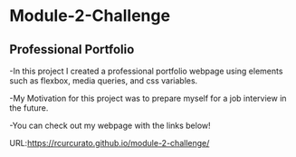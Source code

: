# Module-2-Challenge

## Professional Portfolio

-In this project I created a professional portfolio webpage using elements such as flexbox, media queries, and css variables.

-My Motivation for this project was to prepare myself for a job interview in the future. 

-You can check out my webpage with the links below!

URL:https://rcurcurato.github.io/module-2-challenge/
